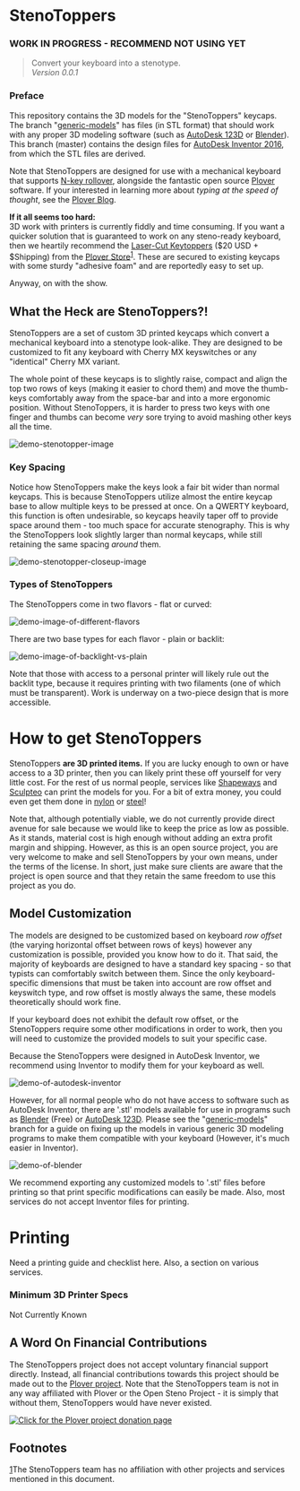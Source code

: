 # StenoToppers

<!-- TODO: Remove this when the project is at a ready stage -->
### WORK IN PROGRESS - RECOMMEND NOT USING YET

> Convert your keyboard into a stenotype.  
> *Version 0.0.1*
<!-- TODO: Update this version number consistently -->

### Preface

This repository contains the 3D models for the "StenoToppers" keycaps.  The
branch "[generic-models][generic-branch]" has files (in STL format) that should
work with any proper 3D modeling software (such as [AutoDesk 123D][123d-editor]
or [Blender][blender]). This branch (master) contains the design files for
[AutoDesk Inventor 2016][inventor], from which the STL files are derived.

Note that StenoToppers are designed for use with a mechanical keyboard that
supports [N-key rollover][nkey], alongside the fantastic open source
[Plover][plover] software. If your interested in learning more about *typing at
the speed of thought*, see the [Plover Blog][plover-blog].

**If it all seems too hard:**<br> 3D work with printers is currently fiddly and
time consuming. If you want a quicker solution that is guaranteed to work on any
steno-ready keyboard, then we heartily recommend the [Laser-Cut
Keytoppers][keytoppers] ($20 USD + $Shipping) from the [Plover
Store][plover-store]<sup>[1](#not-a-sponsor)</sup>. These are secured to
existing keycaps with some sturdy "adhesive foam" and are reportedly easy to set
up.

Anyway, on with the show.

## What the Heck are StenoToppers?!

StenoToppers are a set of custom 3D printed keycaps which convert a mechanical
keyboard into a stenotype look-alike. They are designed to be customized to fit
any keyboard with Cherry MX keyswitches or any "identical" Cherry MX variant.
<!-- TODO: Make and mention the ALPS affixing system -->

The whole point of these keycaps is to slightly raise, compact and align the top
two rows of keys (making it easier to chord them) and move the thumb-keys
comfortably away from the space-bar and into a more ergonomic position. Without
StenoToppers, it is harder to press two keys with one finger and thumbs can
become *very* sore trying to avoid mashing other keys all the time.

![demo-stenotopper-image](link)

### Key Spacing

Notice how StenoToppers make the keys look a fair bit wider than normal keycaps. This is because
StenoToppers utilize almost the entire keycap base to allow multiple keys to be
pressed at once. On a QWERTY keyboard, this function is often undesirable, so
keycaps heavily taper off to provide space around them - too much space for
accurate stenography. This is why the StenoToppers look slightly larger than
normal keycaps, while still retaining the same spacing *around* them.

![demo-stenotopper-closeup-image](link)

### Types of StenoToppers

The StenoToppers come in two flavors - flat or curved:

![demo-image-of-different-flavors](link)

There are two base types for each flavor - plain or backlit:

![demo-image-of-backlight-vs-plain](link)

<!-- TODO: Again, design and mention the other keyswitch type -->

Note that those with access to a personal printer will likely rule out the
backlit type, because it requires printing with two filaments (one of which must
be transparent). Work is underway on a two-piece design that is more accessible.

<!-- TODO: Make a design that can be printed in two pieces - one clear, one solid -->

# How to get StenoToppers

StenoToppers **are 3D printed items.** If you are lucky enough to own or have
access to a 3D printer, then you can likely print these off yourself for very
little cost. For the rest of us normal people, services like
[Shapeways][shapeways] and [Sculpteo][sculpteo] can print the models for you.
For a bit of extra money, you could even get them done in
[nylon][shapeways-nylon] or [steel][shapeways-steel]!


Note that, although potentially viable, we do not currently provide direct
avenue for sale because we would like to keep the price as low as possible. As
it stands, material cost is high enough without adding an extra profit margin
and shipping. However, as this is an open source project, you are very welcome
to make and sell StenoToppers by your own means, under the terms of the license.
In short, just make sure clients are aware that the project is open source and
that they retain the same freedom to use this project as you do.


## Model Customization

The models are designed to be customized based on keyboard *row offset* (the
varying horizontal offset between rows of keys) however any customization is
possible, provided you know how to do it. That said, the majority of keyboards
are designed to have a standard key spacing - so that typists can comfortably
switch between them.  Since the only keyboard-specific dimensions that must be
taken into account are row offset and keyswitch type, and row offset is mostly
always the same, these models theoretically should work fine.

If your keyboard does not exhibit
the default row offset, or the StenoToppers require some other modifications
in order to work, then you will need to customize the provided models to suit
your specific case.

Because the StenoToppers were designed in AutoDesk Inventor, we recommend using
Inventor to modify them for your keyboard as well.

![demo-of-autodesk-inventor](link)

However, for all normal people who do not have access to software such as
AutoDesk Inventor, there are '.stl' models available for use in programs such as
[Blender][blender] (Free) or [AutoDesk 123D][123d-editor]. Please
see the "[generic-models][generic-branch]" branch for a guide on fixing up the
models in various generic 3D modeling programs to make them compatible with your
keyboard (However, it's much easier in Inventor).

![demo-of-blender](link)

We recommend exporting any customized models to '.stl' files before printing so
that print specific modifications can easily be made. Also, most services do not
accept Inventor files for printing.




# Printing

Need a printing guide and checklist here. Also, a section on various services.

### Minimum 3D Printer Specs

Not Currently Known



## A Word On Financial Contributions

The StenoToppers project does not accept voluntary financial support directly.
Instead, all financial contributions towards this project should be made out to
the [Plover project][plover-donate]. Note that the StenoToppers team is not in
any way affiliated with Plover or the Open Steno Project - it is simply that
without them, StenoToppers would have never existed.

[![Click for the Plover project donation page](link)][plover-donate]



## Footnotes

<a href="#not-a-sponsor">1</a>The StenoToppers team has no affiliation with other projects and services mentioned in this document.

<!-- Link table, sorted by category -->
[inventor]:http://www.autodesk.com.au/products/inventor/overview
[blender]: https://www.blender.org/download/
[123d-editor]: http://www.123dapp.com/design

[generic-branch]: https://github.com/CemraJC/stenotoppers/tree/generic-models

[plover]: http://stenoknight.com/wiki/Getting_Started#Installing_Plover
[plover-blog]: http://plover.stenoknight.com/
[plover-store]: http://plover.deco-craft.com/
[plover-donate]: http://stenoknight.com/plover/donatepage.html
[keytoppers]: http://plover.deco-craft.com/shop/view_product/Laser-Cut-Steno-Keys-Kit
[nkey]: https://en.wikipedia.org/wiki/Rollover_(key)

[sculpteo]: https://www.sculpteo.com/en/
[shapeways]: http://www.shapeways.com/
[shapeways-steel]: http://www.shapeways.com/materials/steel
[shapeways-nylon]: http://www.shapeways.com/materials/strong-and-flexible-plastic
